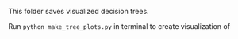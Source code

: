 This folder saves visualized decision trees.

Run `python make_tree_plots.py` in terminal to create visualization of 



